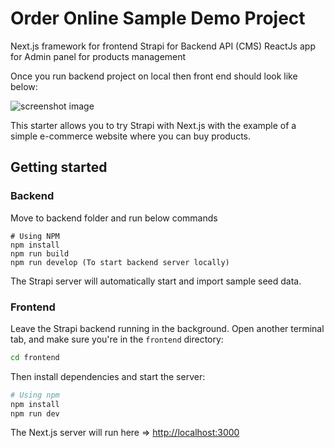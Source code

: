 # Order Online Sample Demo Project

Next.js framework for frontend
Strapi for Backend API (CMS)
ReactJs app for Admin panel for products management

Once you run backend project on local then front end should look like below:

![screenshot image](screenshot.png)

This starter allows you to try Strapi with Next.js with the example of a simple e-commerce website where you can buy products.

## Getting started

### Backend

Move to backend folder and run below commands

```
# Using NPM
npm install
npm run build
npm run develop (To start backend server locally)

```

The Strapi server will automatically start and import sample seed data.

### Frontend

Leave the Strapi backend running in the background. Open another terminal tab, and make sure you're in the `frontend` directory:

```bash
cd frontend
```

Then install dependencies and start the server:

```bash
# Using npm
npm install
npm run dev
```

The Next.js server will run here => [http://localhost:3000](http://localhost:3000)
